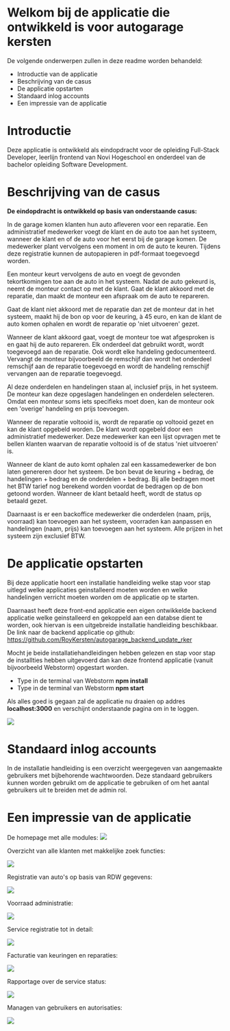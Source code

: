 # Welkom bij de applicatie die ontwikkeld is voor autogarage kersten 

De volgende onderwerpen zullen in deze readme worden behandeld:
- Introductie van de applicatie
- Beschrijving van de casus
- De applicatie opstarten
- Standaard inlog accounts
- Een impressie van de applicatie

# Introductie
Deze applicatie is ontwikkeld als eindopdracht voor de opleiding Full-Stack Developer, leerlijn frontend van Novi Hogeschool en onderdeel van de bachelor opleiding Software Development.

# Beschrijving van de casus
**De eindopdracht is ontwikkeld op basis van onderstaande casus:**

In de garage komen klanten hun auto afleveren voor een reparatie. Een administratief medewerker voegt de klant en de auto toe aan het systeem, wanneer de klant en of de auto voor het eerst bij de garage komen. De medewerker plant vervolgens een moment in om de auto te keuren. Tijdens deze registratie kunnen de autopapieren in pdf-formaat toegevoegd worden.

Een monteur keurt vervolgens de auto en voegt de gevonden tekortkomingen toe aan de auto in het systeem. Nadat de auto gekeurd is, neemt de monteur contact op met de klant. Gaat de klant akkoord met de reparatie, dan maakt de monteur een afspraak om de auto te repareren.

Gaat de klant niet akkoord met de reparatie dan zet de monteur dat in het systeem, maakt hij de bon op voor de keuring, à 45 euro, en kan de klant de auto komen ophalen en wordt de reparatie op 'niet uitvoeren' gezet.

Wanneer de klant akkoord gaat, voegt de monteur toe wat afgesproken is en gaat hij de auto repareren. Elk onderdeel dat gebruikt wordt, wordt toegevoegd aan de reparatie. Ook wordt elke handeling gedocumenteerd. Vervangt de monteur bijvoorbeeld de remschijf dan wordt het onderdeel remschijf aan de reparatie toegevoegd en wordt de handeling remschijf vervangen aan de reparatie toegevoegd.

Al deze onderdelen en handelingen staan al, inclusief prijs, in het systeem. De monteur kan deze opgeslagen handelingen en onderdelen selecteren. Omdat een monteur soms iets specifieks moet doen, kan de monteur ook een 'overige' handeling en prijs toevoegen.

Wanneer de reparatie voltooid is, wordt de reparatie op voltooid gezet en kan de klant opgebeld worden. De klant wordt opgebeld door een administratief medewerker. Deze medewerker kan een lijst opvragen met te bellen klanten waarvan de reparatie voltooid is of de status 'niet uitvoeren' is.

Wanneer de klant de auto komt ophalen zal een kassamedewerker de bon laten genereren door het systeem. De bon bevat de keuring + bedrag, de handelingen + bedrag en de onderdelen + bedrag. Bij alle bedragen moet het BTW tarief nog berekend worden voordat de bedragen op de bon getoond worden. Wanneer de klant betaald heeft, wordt de status op betaald gezet.

Daarnaast is er een backoffice medewerker die onderdelen (naam, prijs, voorraad) kan toevoegen aan het systeem, voorraden kan aanpassen en handelingen (naam, prijs) kan toevoegen aan het systeem. Alle prijzen in het systeem zijn exclusief BTW. 

# De applicatie opstarten
Bij deze applicatie hoort een installatie handleiding welke stap voor stap uitlegd welke applicaties geinstalleerd moeten worden en welke handelingen verricht moeten worden om de applicatie op te starten.

Daarnaast heeft deze front-end applicatie een eigen ontwikkelde backend applicatie welke geinstalleerd en gekoppeld aan een databse dient te worden, ook hiervan is een uitgebreide installatie handleiding beschikbaar.
De link naar de backend applicatie op github: 
https://github.com/RoyKersten/autogarage_backend_update_rker


Mocht je beide installatiehandleidingen hebben gelezen en stap voor stap de installties hebben uitgevoerd dan kan deze frontend applicatie (vanuit bijvoorbeeld Webstorm) opgestart worden.
-   Type in de terminal van Webstorm **npm install**
-   Type in de terminal van Webstorm **npm start**

Als alles goed is gegaan zal de applicatie nu draaien op addres **localhost:3000** en verschijnt onderstaande pagina om in te loggen.

![](src/images/readme/login-page-readme.png)

# Standaard inlog accounts
In de installatie handleiding is een overzicht weergegeven van aangemaakte gebruikers met bijbehorende wachtwoorden.
Deze standaard gebruikers kunnen worden gebruikt om de applicatie te gebruiken of om het aantal gebruikers uit te breiden met de admin rol.

# Een impressie van de applicatie
De homepage met alle modules:
![](src/images/readme/homepage-readme.png)


Overzicht van alle klanten met makkelijke zoek functies:

![](src/images/readme/customer-readme.png)


Registratie van auto's op basis van RDW gegevens:

![](src/images/readme/car-readme.png)

Voorraad administratie:

![](src/images/readme/item-readme.png)


Service registratie tot in detail:

![](src/images/readme/serviceline-readme.png)


Facturatie van keuringen en reparaties:

![](src/images/readme/invoice-readme.png)


Rapportage over de service status:

![](src/images/readme/reporting-readme.png)


Managen van gebruikers en autorisaties:

![](src/images/readme/authorization-readme.png)




